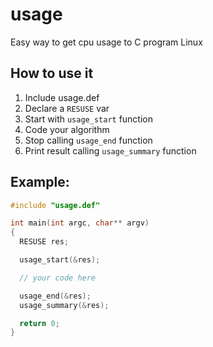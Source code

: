 # usage
Easy way to get cpu usage to C program Linux

## How to use it

1. Include usage.def
2. Declare a `RESUSE` var
3. Start with `usage_start` function
4. Code your algorithm
5. Stop calling `usage_end` function
6. Print result calling `usage_summary` function

## Example:

```C
#include "usage.def"

int main(int argc, char** argv)
{
  RESUSE res;

  usage_start(&res);

  // your code here

  usage_end(&res);
  usage_summary(&res);

  return 0;
}
```

